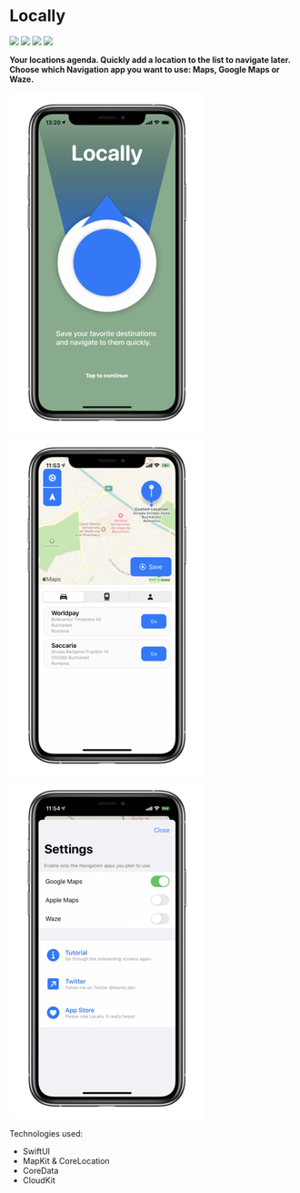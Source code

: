 # Locally
![](https://img.shields.io/badge/iOS-13.0+-red.svg)
![](https://img.shields.io/badge/Swift-5.1-brightgreen.svg)
![](https://twitter.com/leonte_dev][https://img.shields.io/badge/Twitter-@leonte_dev-blue.svg?style=flat)
![](https://www.leonte.dev][https://img.shields.io/badge/Web-leonte.dev-lightgrey.svg?style=flat)

**Your locations agenda. Quickly add a location to the list to navigate later. 
Choose which Navigation app you want to use: Maps, Google Maps or Waze.**

![](onboard_s.png) ![](main_s.png) ![](settings_s.png)

Technologies used: 
- SwiftUI
- MapKit & CoreLocation
- CoreData
- CloudKit